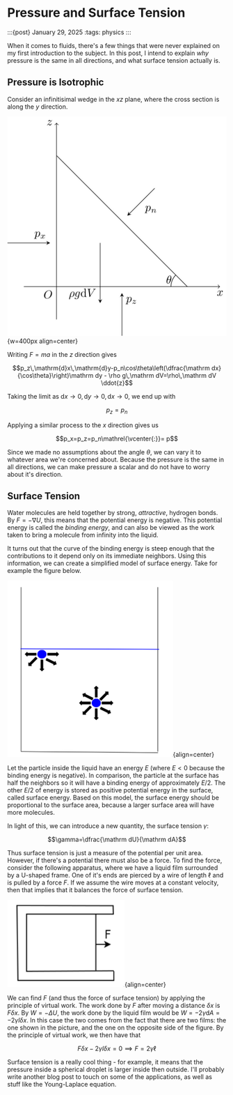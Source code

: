 # Pressure and Surface Tension

:::{post} January 29, 2025
:tags: physics
:::

When it comes to fluids, there's a few things that were never explained
on my first introduction to the subject. In this post, I intend to explain
*why* pressure is the same in all directions, and what surface tension actually is.

## Pressure is Isotrophic
Consider an infinitisimal wedge in the $xz$ plane, where the cross section is along
the $y$ direction.

![Diagram of wedge](images/pressure-isotrophic.jpg){w=400px align=center}

Writing $F=ma$ in the $z$ direction gives

$$p_z\,\mathrm{d}x\,\mathrm{d}y-p_n\cos\theta\left(\dfrac{\mathrm dx}{\cos\theta}\right)\mathrm dy - \rho g\,\mathrm dV=\rho\,\mathrm dV \ddot{z}$$

Taking the limit as $\mathrm dx\to 0,\mathrm dy\to 0,\mathrm dx\to 0$, we end up with

$$p_z=p_n$$

Applying a similar process to the $x$ direction gives us

$$p_x=p_z=p_n\mathrel{\vcenter{:}}= p$$

Since we made no assumptions about the angle $\theta$, we can vary it to whatever area we're concerned about.
Because the pressure is the same in all directions, we can make pressure a scalar and do not have to worry
about it's direction.

## Surface Tension
Water molecules are held together by strong, *attractive*, hydrogen bonds. By $F=-\nabla U$, this
means that the potential energy is negative. This potential energy is called the *binding energy*,
and can also be viewed as the work taken to bring a molecule from infinity into the liquid.

It turns out that the curve of the binding energy is steep enough that the contributions to it
depend only on its immediate neighbors. Using this information, we can create a simplified model
of surface energy. Take for example the figure below.

![Two particles in a liquid](images/fluid-surface-energy.png){align=center}

Let the particle inside the liquid have an energy $E$ (where $E<0$ because the binding energy is negative).
In comparison, the particle at the surface has half the neighbors so it will have a binding energy of approximately
$E/2$. The other $E/2$ of energy is stored as positive potential energy in the surface, called surface energy.
Based on this model, the surface energy should be proportional to the surface area, because a larger surface
area will have more molecules.

In light of this, we can introduce a new quantity, the surface tension $\gamma$:

$$\gamma=\dfrac{\mathrm dU}{\mathrm dA}$$

Thus surface tension is just a measure of the potential per unit area.
However, if there's a potential there must also be a force. To find the force,
consider the following apparatus, where we have a liquid film surrounded by a U-shaped frame.
One of it's ends are pierced by a wire of length $\ell$ and is pulled by a force $F$.
If we assume the wire moves at a constant velocity, then that implies that it balances
the force of surface tension.

![A Liquid film](images/surface-tension-force.png){align=center}

We can find $F$ (and thus the force of surface tension) by applying the principle of virtual work. The work done by $F$ after
moving a distance $\delta x$ is $F\delta x$. By $W=-\Delta U$, the work done by the liquid
film would be $W=-2\gamma\mathrm dA=-2\gamma l\delta x$. In this case the two comes from the
fact that there are two films: the one shown in the picture, and the one on the opposite side of
the figure. By the principle of virtual work, we then have that

$$F\delta x-2\gamma l\delta x=0\implies F=2\gamma \ell$$

Surface tension is a really cool thing - for example, it means that the pressure inside a spherical
droplet is larger inside then outside. I'll probably write another blog post to touch on some of
the applications, as well as stuff like the Young-Laplace equation.
